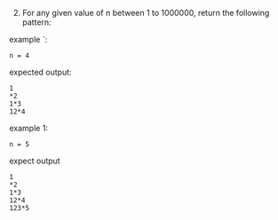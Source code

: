 2. For any given value of n between 1 to 1000000, return the following pattern:

example `:
```
n = 4
```

expected output:
```
1
*2
1*3
12*4
```


example 1:
```
n = 5
```

expect output
```
1
*2
1*3
12*4
123*5
```